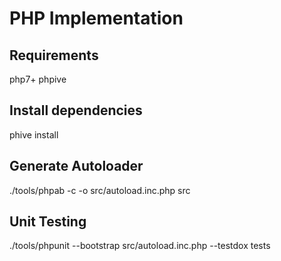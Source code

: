 # PHP Implementation
## Requirements
php7+
phpive

## Install dependencies
phive install

## Generate Autoloader
./tools/phpab -c -o src/autoload.inc.php src

## Unit Testing
./tools/phpunit --bootstrap src/autoload.inc.php --testdox tests
